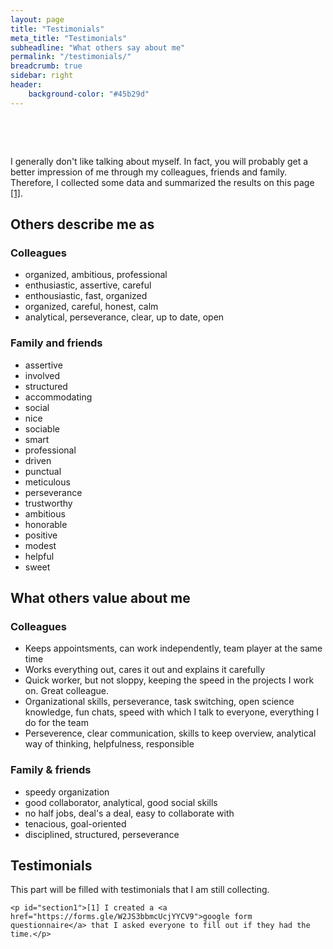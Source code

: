 ```yaml
---
layout: page
title: "Testimonials"
meta_title: "Testimonials"
subheadline: "What others say about me"
permalink: "/testimonials/"
breadcrumb: true
sidebar: right
header:
    background-color: "#45b29d"
---
```



<html>

  <head>
        <meta name="viewport" content="width-device-width, initial-scale=1">

        <style>

​      img{border-radius: 50%;}

​    </style>

  </head>

<body>



<p>I generally don't like talking about myself. In fact, you will probably get a better impression of me through my colleagues, friends and family. Therefore, I collected some data and summarized the results on this page <a href="#section1">[1]</a>.</p>



<h2>Others describe me as</h2>

<h3>Colleagues</h3>

<ul>
<li>organized, ambitious, professional</li>
    <li>enthusiastic, assertive, careful</li>
    <li>enthousiastic, fast, organized</li>
    <li>organized, careful, honest, calm</li>
    <li>analytical, perseverance, clear, up to date, open</li>
</ul>



<h3>Family and friends</h3>

 <ul>
<li>assertive</li>
     <li>involved</li>
     <li>structured</li>
     <li>accommodating</li>
     <li>social</li>
     <li>nice</li>
     <li>sociable</li>
     <li>smart</li>
     <li>professional</li>
     <li>driven</li>
     <li>punctual</li>
     <li>meticulous</li>
     <li>perseverance</li>
     <li>trustworthy</li>
     <li>ambitious</li>
     <li>honorable</li>
     <li>positive</li>
     <li>modest</li>
     <li>helpful</li>
     <li>sweet</li>
 </ul>



<h2>What others value about me</h2>

<h3>Colleagues</h3>

<ul>
<li>Keeps appointsments, can work independently, team player at the same time</li>
    <li>Works everything out, cares it out and explains it carefully</li>
    <li>Quick worker, but not sloppy, keeping the speed in the projects I work on. Great colleague.</li>
    <li>Organizational skills, perseverance, task switching, open science knowledge, fun chats, speed with which I talk to everyone, everything I do for the team</li>
    <li>Perseverence, clear communication, skills to keep overview, analytical way of thinking, helpfulness, responsible</li>
</ul>



<h3>Family & friends</h3>

<ul>
    <li>speedy organization</li>
    <li>good collaborator, analytical, good social skills</li>
    <li>no half jobs, deal's a deal, easy to collaborate with</li>
    <li>tenacious, goal-oriented</li>
    <li>disciplined, structured, perseverance</li>
</ul>



<h2>Testimonials</h2>

This part will be filled with testimonials that I am still collecting.



```
<p id="section1">[1] I created a <a href="https://forms.gle/W2JS3bbmcUcjYYCV9">google form questionnaire</a> that I asked everyone to fill out if they had the time.</p>
```

</body>  

</html>